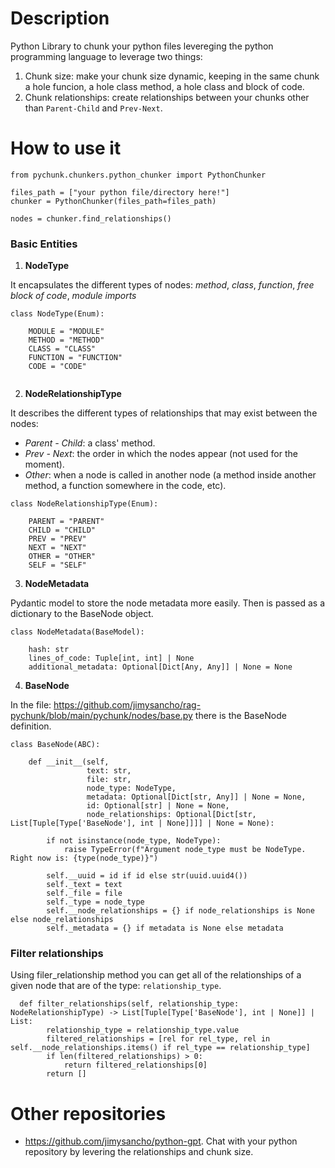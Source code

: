 # Description

Python Library to chunk your python files levereging the python programming language to leverage two things: 
1. Chunk size: make your chunk size dynamic, keeping in the same chunk a hole funcion, a hole class method, a hole class and block of code. 
2. Chunk relationships: create relationships between your chunks other than `Parent-Child` and `Prev-Next`. 

# How to use it

```
from pychunk.chunkers.python_chunker import PythonChunker

files_path = ["your python file/directory here!"]
chunker = PythonChunker(files_path=files_path)

nodes = chunker.find_relationships()
```
### Basic Entities

1. **NodeType**

It encapsulates the different types of nodes: *method*, *class*, *function*, *free block of code*, *module imports*
```
class NodeType(Enum):
    
    MODULE = "MODULE" 
    METHOD = "METHOD"
    CLASS = "CLASS"
    FUNCTION = "FUNCTION"
    CODE = "CODE"
    
```

2. **NodeRelationshipType**

It describes the different types of relationships that may exist between the nodes: 
- *Parent - Child*: a class' method. 
- *Prev - Next*: the order in which the nodes appear (not used for the moment). 
- *Other*: when a node is called in another node (a method inside another method, a function somewhere in the code, etc).
```
class NodeRelationshipType(Enum): 
    
    PARENT = "PARENT"
    CHILD = "CHILD"
    PREV = "PREV"
    NEXT = "NEXT"
    OTHER = "OTHER"
    SELF = "SELF"
```

3. **NodeMetadata**

Pydantic model to store the node metadata more easily. Then is passed as a dictionary to the BaseNode object. 
```
class NodeMetadata(BaseModel):
    
    hash: str
    lines_of_code: Tuple[int, int] | None
    additional_metadata: Optional[Dict[Any, Any]] | None = None
```

4. **BaseNode**

In the file: https://github.com/jimysancho/rag-pychunk/blob/main/pychunk/nodes/base.py there is the BaseNode definition.
```
class BaseNode(ABC):
    
    def __init__(self, 
                 text: str, 
                 file: str, 
                 node_type: NodeType, 
                 metadata: Optional[Dict[str, Any]] | None = None, 
                 id: Optional[str] | None = None, 
                 node_relationships: Optional[Dict[str, List[Tuple[Type['BaseNode'], int | None]]]] | None = None):
        
        if not isinstance(node_type, NodeType):
            raise TypeError(f"Argument node_type must be NodeType. Right now is: {type(node_type)}")
        
        self.__uuid = id if id else str(uuid.uuid4())
        self._text = text
        self._file = file
        self._type = node_type
        self.__node_relationships = {} if node_relationships is None else node_relationships
        self._metadata = {} if metadata is None else metadata
```

### Filter relationships

Using filer_relationship method you can get all of the relationships of a given node that are of the type: `relationship_type`.  
```
  def filter_relationships(self, relationship_type: NodeRelationshipType) -> List[Tuple[Type['BaseNode'], int | None]] | List:
        relationship_type = relationship_type.value
        filtered_relationships = [rel for rel_type, rel in self.__node_relationships.items() if rel_type == relationship_type]
        if len(filtered_relationships) > 0:
            return filtered_relationships[0]
        return []
```

# Other repositories

- https://github.com/jimysancho/python-gpt. Chat with your python repository by levering the relationships and chunk size. 
